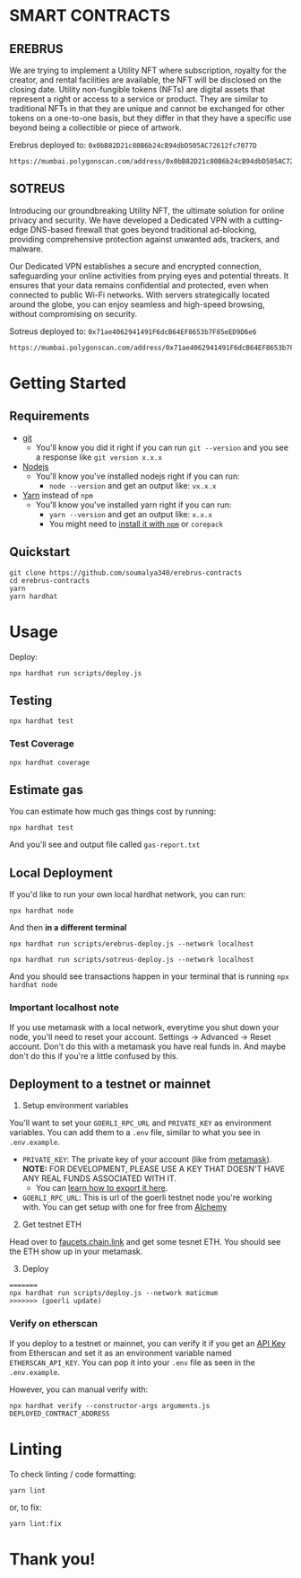 # SMART CONTRACTS

## EREBRUS
We are trying to implement a Utility NFT where subscription, royalty for the creator, and rental facilities are available, the NFT will be disclosed on the closing date.
Utility non-fungible tokens (NFTs) are digital assets that represent a right or access to a service or product. They are similar to traditional NFTs in that they are unique and cannot be exchanged for other tokens on a one-to-one basis, but they differ in that they have a specific use beyond being a collectible or piece of artwork.

Erebrus deployed to: `0x0bB82D21c80B6b24cB94dbD505AC72612fc7077D`

```
https://mumbai.polygonscan.com/address/0x0bB82D21c80B6b24cB94dbD505AC72612fc7077D#code
```

## SOTREUS

Introducing our groundbreaking Utility NFT, the ultimate solution for online privacy and security. We have developed a Dedicated VPN with a cutting-edge DNS-based firewall that goes beyond traditional ad-blocking, providing comprehensive protection against unwanted ads, trackers, and malware.

Our Dedicated VPN establishes a secure and encrypted connection, safeguarding your online activities from prying eyes and potential threats. It ensures that your data remains confidential and protected, even when connected to public Wi-Fi networks. With servers strategically located around the globe, you can enjoy seamless and high-speed browsing, without compromising on security.


Sotreus deployed to: `0x71ae4062941491F6dcB64EF8653b7F85eED9D6e6`

```
https://mumbai.polygonscan.com/address/0x71ae4062941491F6dcB64EF8653b7F85eED9D6e6#code
```


# Getting Started

## Requirements

- [git](https://git-scm.com/book/en/v2/Getting-Started-Installing-Git)
  - You'll know you did it right if you can run `git --version` and you see a response like `git version x.x.x`
- [Nodejs](https://nodejs.org/en/)
  - You'll know you've installed nodejs right if you can run:
    - `node --version` and get an output like: `vx.x.x`
- [Yarn](https://yarnpkg.com/getting-started/install) instead of `npm`
  - You'll know you've installed yarn right if you can run:
    - `yarn --version` and get an output like: `x.x.x`
    - You might need to [install it with `npm`](https://classic.yarnpkg.com/lang/en/docs/install/) or `corepack`

## Quickstart

```
git clone https://github.com/soumalya340/erebrus-contracts
cd erebrus-contracts
yarn
yarn hardhat
```

# Usage

Deploy:

```
npx hardhat run scripts/deploy.js
```

## Testing

```
npx hardhat test
```

### Test Coverage

```
npx hardhat coverage
```

## Estimate gas

You can estimate how much gas things cost by running:

```
npx hardhat test
```

And you'll see and output file called `gas-report.txt`

## Local Deployment 

If you'd like to run your own local hardhat network, you can run:

```
npx hardhat node
```

And then **in a different terminal**

```
npx hardhat run scripts/erebrus-deploy.js --network localhost
```
                
```
npx hardhat run scripts/sotreus-deploy.js --network localhost
```


And you should see transactions happen in your terminal that is running `npx hardhat node`

### Important localhost note

If you use metamask with a local network, everytime you shut down your node, you'll need to reset your account. Settings -> Advanced -> Reset account. Don't do this with a metamask you have real funds in. And maybe don't do this if you're a little confused by this. 

## Deployment to a testnet or mainnet

1. Setup environment variables

You'll want to set your `GOERLI_RPC_URL` and `PRIVATE_KEY` as environment variables. You can add them to a `.env` file, similar to what you see in `.env.example`.

- `PRIVATE_KEY`: The private key of your account (like from [metamask](https://metamask.io/)). **NOTE:** FOR DEVELOPMENT, PLEASE USE A KEY THAT DOESN'T HAVE ANY REAL FUNDS ASSOCIATED WITH IT.
  - You can [learn how to export it here](https://metamask.zendesk.com/hc/en-us/articles/360015289632-How-to-Export-an-Account-Private-Key).
- `GOERLI_RPC_URL`: This is url of the goerli testnet node you're working with. You can get setup with one for free from [Alchemy](https://alchemy.com/?a=673c802981)

2. Get testnet ETH

Head over to [faucets.chain.link](https://faucets.chain.link/) and get some tesnet ETH. You should see the ETH show up in your metamask.

3. Deploy

```
=======
npx hardhat run scripts/deploy.js --network maticmum
>>>>>>> (goerli update)
```

### Verify on etherscan

If you deploy to a testnet or mainnet, you can verify it if you get an [API Key](https://etherscan.io/myapikey) from Etherscan and set it as an environment variable named `ETHERSCAN_API_KEY`. You can pop it into your `.env` file as seen in the `.env.example`.


However, you can manual verify with:

```
npx hardhat verify --constructor-args arguments.js DEPLOYED_CONTRACT_ADDRESS
```

# Linting

To check linting / code formatting:
```
yarn lint
```
or, to fix: 
```
yarn lint:fix
```

# Thank you!

